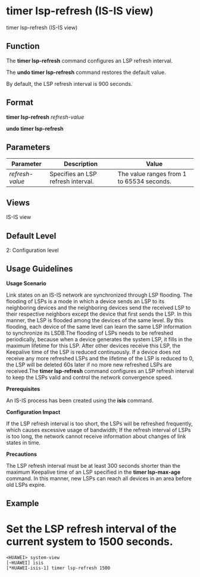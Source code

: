 timer lsp-refresh (IS-IS view)
==============================

timer lsp-refresh (IS-IS view)

Function
--------



The **timer lsp-refresh** command configures an LSP refresh interval.

The **undo timer lsp-refresh** command restores the default value.



By default, the LSP refresh interval is 900 seconds.


Format
------

**timer lsp-refresh** *refresh-value*

**undo timer lsp-refresh**


Parameters
----------

| Parameter | Description | Value |
| --- | --- | --- |
| *refresh-value* | Specifies an LSP refresh interval. | The value ranges from 1 to 65534 seconds. |



Views
-----

IS-IS view


Default Level
-------------

2: Configuration level


Usage Guidelines
----------------

**Usage Scenario**

Link states on an IS-IS network are synchronized through LSP flooding. The flooding of LSPs is a mode in which a device sends an LSP to its neighboring devices and the neighboring devices send the received LSP to their respective neighbors except the device that first sends the LSP. In this manner, the LSP is flooded among the devices of the same level. By this flooding, each device of the same level can learn the same LSP information to synchronize its LSDB.The flooding of LSPs needs to be refreshed periodically, because when a device generates the system LSP, it fills in the maximum lifetime for this LSP. After other devices receive this LSP, the Keepalive time of the LSP is reduced continuously. If a device does not receive any more refreshed LSPs and the lifetime of the LSP is reduced to 0, the LSP will be deleted 60s later if no more new refreshed LSPs are received.The **timer lsp-refresh** command configures an LSP refresh interval to keep the LSPs valid and control the network convergence speed.

**Prerequisites**

An IS-IS process has been created using the **isis** command.

**Configuration Impact**

If the LSP refresh interval is too short, the LSPs will be refreshed frequently, which causes excessive usage of bandwidth; If the refresh interval of LSPs is too long, the network cannot receive information about changes of link states in time.

**Precautions**

The LSP refresh interval must be at least 300 seconds shorter than the maximum Keepalive time of an LSP specified in the **timer lsp-max-age** command. In this manner, new LSPs can reach all devices in an area before old LSPs expire.


Example
-------

# Set the LSP refresh interval of the current system to 1500 seconds.
```
<HUAWEI> system-view
[~HUAWEI] isis
[*HUAWEI-isis-1] timer lsp-refresh 1500

```